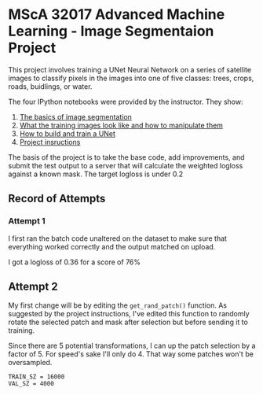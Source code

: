 # MScA 32017 Advanced Machine Learning - Image Segmentaion Project

This project involves training a UNet Neural Network on a series of satellite
images to classify pixels in the images into one of five classes: trees, crops,
roads, buidlings, or water.

The four IPython notebooks were provided by the instructor. They show:  
  1. [The basics of image segmentation](MScA_32017_ImageSegmentation1_Basics.ipynb)
  2. [What the training images look like and how to manipulate them](MScA_32017_ImageSegmentation2_DataExploration.ipynb)
  3. [How to build and train a UNet](MScA_32017_ImageSegmentation3_UNetSimple.ipynb)
  4. [Project insructions](MScA_32017_ImageSegmentation4_ProjectInstructions.ipynb)

The basis of the project is to take the base code, add improvements, and 
submit the test output to a server that will calculate the weighted logloss 
against a known mask. The target logloss is under 0.2

## Record of Attempts

### Attempt 1

I first ran the batch code unaltered on the dataset to make sure that everything
worked correctly and the output matched on upload.

I got a logloss of 0.36 for a score of 76%

## Attempt 2

My first change will be by editing the `get_rand_patch()` function. As suggested
by the project instructions, I've edited this function to randomly rotate the 
selected patch and mask after selection but before sending it to training.

Since there are 5 potential transformations, I can up the patch selection by a 
factor of 5. For speed's sake I'll only do 4. That way some patches won't be
oversampled.

    TRAIN_SZ = 16000 
    VAL_SZ = 4000    
